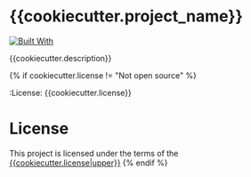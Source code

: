 # {{cookiecutter.project_name}}
[![Built With](https://img.shields.io/badge/built%20with-Cookiecutter%20Vue%20django-blue.svg?style=for-the-badge)](https://github.com/RatanShreshtha/cookiecutter-vue-django-template)

{{cookiecutter.description}}

{% if cookiecutter.license != "Not open source" %}

:License: {{cookiecutter.license}}

# License
This project is licensed under the terms of the [{{cookiecutter.license|upper}}](/LICENSE)
{% endif %}
